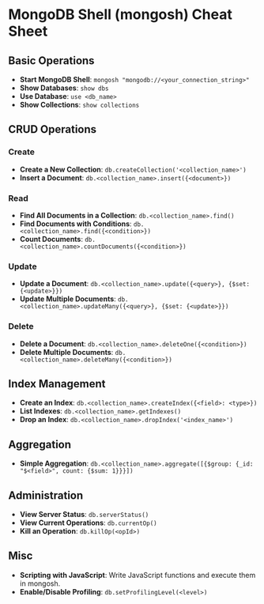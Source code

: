 # MongoDB Shell (mongosh) Cheat Sheet

## Basic Operations

- **Start MongoDB Shell**: `mongosh "mongodb://<your_connection_string>"`
- **Show Databases**: `show dbs`
- **Use Database**: `use <db_name>`
- **Show Collections**: `show collections`

## CRUD Operations

### Create
- **Create a New Collection**: `db.createCollection('<collection_name>')`
- **Insert a Document**: `db.<collection_name>.insert({<document>})`

### Read
- **Find All Documents in a Collection**: `db.<collection_name>.find()`
- **Find Documents with Conditions**: `db.<collection_name>.find({<condition>})`
- **Count Documents**: `db.<collection_name>.countDocuments({<condition>})`

### Update
- **Update a Document**: `db.<collection_name>.update({<query>}, {$set: {<update>}})`
- **Update Multiple Documents**: `db.<collection_name>.updateMany({<query>}, {$set: {<update>}})`

### Delete
- **Delete a Document**: `db.<collection_name>.deleteOne({<condition>})`
- **Delete Multiple Documents**: `db.<collection_name>.deleteMany({<condition>})`

## Index Management

- **Create an Index**: `db.<collection_name>.createIndex({<field>: <type>})`
- **List Indexes**: `db.<collection_name>.getIndexes()`
- **Drop an Index**: `db.<collection_name>.dropIndex('<index_name>')`

## Aggregation

- **Simple Aggregation**: `db.<collection_name>.aggregate([{$group: {_id: "$<field>", count: {$sum: 1}}}])`

## Administration

- **View Server Status**: `db.serverStatus()`
- **View Current Operations**: `db.currentOp()`
- **Kill an Operation**: `db.killOp(<opId>)`

## Misc

- **Scripting with JavaScript**: Write JavaScript functions and execute them in mongosh.
- **Enable/Disable Profiling**: `db.setProfilingLevel(<level>)`

